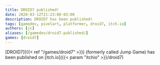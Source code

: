 ```yaml
---
title: DROID7 published!
date: 2020-03-12T21:23:00-03:00
description: DROID7 has been published!
tags: [gamedev, pixelart, platformer, droid7, itch.io]
authors: [jc]
aliases: [/gamedev/droid7-published/]
games: [droid7]
---
```


[DROID7]({{< ref "/games/droid7" >}}) (formerly called Jump Game) has been published on [itch.io]({{< param "itchio" >}}/droid7)
